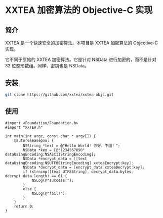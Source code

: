 # XXTEA 加密算法的 Objective-C 实现

## 简介

XXTEA 是一个快速安全的加密算法。本项目是 XXTEA 加密算法的 Objective-C 实现。

它不同于原始的 XXTEA 加密算法。它是针对 NSData 进行加密的，而不是针对 32 位整形数组。同样，密钥也是 NSData。

## 安装

```sh
git clone https://github.com/xxtea/xxtea-objc.git
```

## 使用

```objc
#import <Foundation/Foundation.h>
#import "XXTEA.h"

int main(int argc, const char * argv[]) {
    @autoreleasepool {
        NSString *text = @"Hello World! 你好，中国！";
        NSData *key = [@"1234567890" dataUsingEncoding:NSASCIIStringEncoding];
        NSData *encrypt_data = [[text dataUsingEncoding:NSUTF8StringEncoding] xxteaEncrypt:key];
        NSData *decrypt_data = [encrypt_data xxteaDecrypt:key];
        if (strncmp([text UTF8String], decrypt_data.bytes, decrypt_data.length) == 0) {
            NSLog(@"success!");
        }
        else {
            NSLog(@"fail!");
        }
    }
    return 0;
}
```
